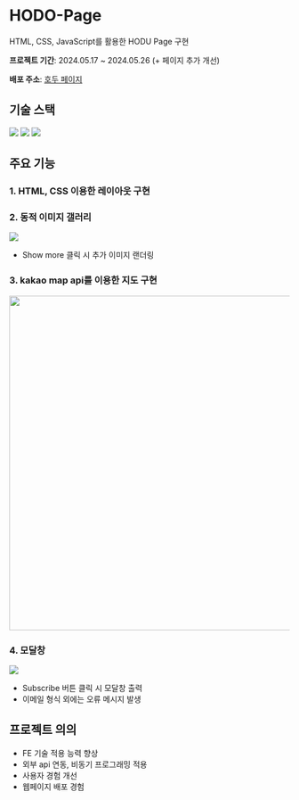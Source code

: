 # HODO-Page
HTML, CSS, JavaScript를 활용한 HODU Page 구현

**프로젝트 기간**: 2024.05.17 ~ 2024.05.26 (+ 페이지 추가 개선)

**배포 주소**: [호두 페이지](https://yelinee.github.io/ormi-hodu/)

## 기술 스택
<img src="https://img.shields.io/badge/html5-E34F26?style=for-the-badge&logo=html5&logoColor=white"> <img src="https://img.shields.io/badge/css-1572B6?style=for-the-badge&logo=css3&logoColor=white"> <img src="https://img.shields.io/badge/javascript-F7DF1E?style=for-the-badge&logo=javascript&logoColor=black">

## 주요 기능
### 1. HTML, CSS 이용한 레이아웃 구현

### 2. 동적 이미지 갤러리
<img src="https://github.com/user-attachments/assets/faef9094-89ad-40de-9e83-0b1d6f298aea">

- Show more 클릭 시 추가 이미지 랜더링

### 3. kakao map api를 이용한 지도 구현
<img src="https://github.com/user-attachments/assets/de5a74d5-530d-4fbd-8f70-d30f331aa758" width=600px>

### 4. 모달창
<img src="https://github.com/user-attachments/assets/b5c5d075-5e57-4e2d-bf95-a8b73d2903b2">

- Subscribe 버튼 클릭 시 모달창 출력
- 이메일 형식 외에는 오류 메시지 발생

## 프로젝트 의의
- FE 기술 적용 능력 향상
- 외부 api 연동, 비동기 프로그래밍 적용
- 사용자 경험 개선
- 웹페이지 배포 경험
   
